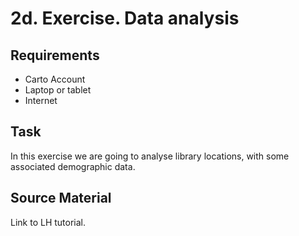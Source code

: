 2d. Exercise.  Data analysis
============================

Requirements
------------

- Carto Account
- Laptop or tablet
- Internet

Task
----

In this exercise we are going to analyse library locations, with some associated demographic data.

Source Material
---------------

Link to LH tutorial.